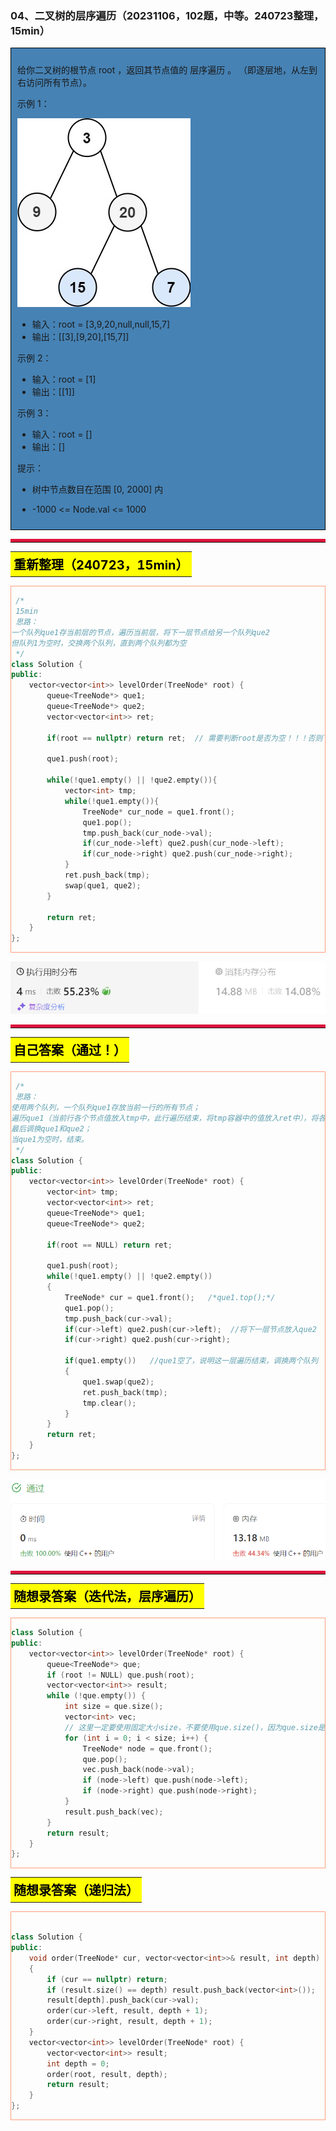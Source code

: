 ### 04、二叉树的层序遍历（20231106，102题，中等。240723整理，15min）
<div style="border: 1px solid black; padding: 10px; background-color: SteelBlue;">

给你二叉树的根节点 root ，返回其节点值的 层序遍历 。 （即逐层地，从左到右访问所有节点）。

 

示例 1：

![alt text](image/af47f927bf21d06598289ab7cad0aa8.png)

- 输入：root = [3,9,20,null,null,15,7]
- 输出：[[3],[9,20],[15,7]]

示例 2：

- 输入：root = [1]
- 输出：[[1]]

示例 3：

- 输入：root = []
- 输出：[]
 

提示：

- 树中节点数目在范围 [0, 2000] 内
- -1000 <= Node.val <= 1000

  </p>
</div>

<hr style="border-top: 5px solid #DC143C;">
<table>
  <tr>
    <td bgcolor="Yellow" style="padding: 5px; border: 0px solid black;">
      <span style="font-weight: bold; font-size: 20px;color: black;">
      重新整理（240723，15min）
      </span>
    </td>
  </tr>
</table>
<div style="padding: 0px; border: 1.5px solid LightSalmon; margin-bottom: 10px;">

```C++
 /*
 15min
 思路：
一个队列que1存当前层的节点，遍历当前层，将下一层节点给另一个队列que2
但队列1为空时，交换两个队列，直到两个队列都为空
 */
class Solution {
public:
    vector<vector<int>> levelOrder(TreeNode* root) {
        queue<TreeNode*> que1;
        queue<TreeNode*> que2;
        vector<vector<int>> ret;

        if(root == nullptr) return ret;  // 需要判断root是否为空！！！否则下面cur_node->val会报错

        que1.push(root);

        while(!que1.empty() || !que2.empty()){
            vector<int> tmp;
            while(!que1.empty()){
                TreeNode* cur_node = que1.front();
                que1.pop();
                tmp.push_back(cur_node->val);
                if(cur_node->left) que2.push(cur_node->left);
                if(cur_node->right) que2.push(cur_node->right);
            }
            ret.push_back(tmp);
            swap(que1, que2);
        }

        return ret;
    }
};
```

</div>

![alt text](image/326b5f9b3bd31b93b069de59de94815.png)

<hr style="border-top: 5px solid #DC143C;">

<table>
  <tr>
    <td bgcolor="Yellow" style="padding: 5px; border: 0px solid black;">
      <span style="font-weight: bold; font-size: 20px;color: black;">
      自己答案（通过！）
      </span>
    </td>
  </tr>
</table>

<div style="padding: 0px; border: 1.5px solid LightSalmon; margin-bottom: 10px">

```C++
 /*
 思路：
使用两个队列，一个队列que1存放当前一行的所有节点；
遍历que1（当前行各个节点值放入tmp中，此行遍历结束，将tmp容器中的值放入ret中），将各个节点的左右节点放入que2；
最后调换que1和que2；
当que1为空时，结束。
 */
class Solution {
public:
    vector<vector<int>> levelOrder(TreeNode* root) {
        vector<int> tmp;
        vector<vector<int>> ret;
        queue<TreeNode*> que1;
        queue<TreeNode*> que2;

        if(root == NULL) return ret;

        que1.push(root);
        while(!que1.empty() || !que2.empty())
        {
            TreeNode* cur = que1.front();   /*que1.top();*/
            que1.pop();
            tmp.push_back(cur->val);
            if(cur->left) que2.push(cur->left);  //将下一层节点放入que2
            if(cur->right) que2.push(cur->right);

            if(que1.empty())   //que1空了，说明这一层遍历结束，调换两个队列
            {
                que1.swap(que2);
                ret.push_back(tmp);
                tmp.clear();
            }
        }
        return ret;
    }
};
```

</div>

![Alt text](image/image-45.png)


<hr style="border-top: 5px solid #DC143C;">

<table>
  <tr>
    <td bgcolor="Yellow" style="padding: 5px; border: 0px solid black;">
      <span style="font-weight: bold; font-size: 20px;color: black;">
      随想录答案（迭代法，层序遍历）
      </span>
    </td>
  </tr>
</table>

<div style="padding: 0px; border: 1.5px solid LightSalmon; margin-bottom: 10px">

```C++
class Solution {
public:
    vector<vector<int>> levelOrder(TreeNode* root) {
        queue<TreeNode*> que;
        if (root != NULL) que.push(root);
        vector<vector<int>> result;
        while (!que.empty()) {
            int size = que.size();
            vector<int> vec;
            // 这里一定要使用固定大小size，不要使用que.size()，因为que.size是不断变化的
            for (int i = 0; i < size; i++) {
                TreeNode* node = que.front();
                que.pop();
                vec.push_back(node->val);
                if (node->left) que.push(node->left);
                if (node->right) que.push(node->right);
            }
            result.push_back(vec);
        }
        return result;
    }
};
```
</div>

<table>
  <tr>
    <td bgcolor="Yellow" style="padding: 5px; border: 0px solid black;">
      <span style="font-weight: bold; font-size: 20px;color: black;">
      随想录答案（递归法）
      </span>
    </td>
  </tr>
</table>

<div style="padding: 0px; border: 1.5px solid LightSalmon; margin-bottom: 10px">

```C++

class Solution {
public:
    void order(TreeNode* cur, vector<vector<int>>& result, int depth)
    {
        if (cur == nullptr) return;
        if (result.size() == depth) result.push_back(vector<int>());
        result[depth].push_back(cur->val);
        order(cur->left, result, depth + 1);
        order(cur->right, result, depth + 1);
    }
    vector<vector<int>> levelOrder(TreeNode* root) {
        vector<vector<int>> result;
        int depth = 0;
        order(root, result, depth);
        return result;
    }
};
```
</div>
